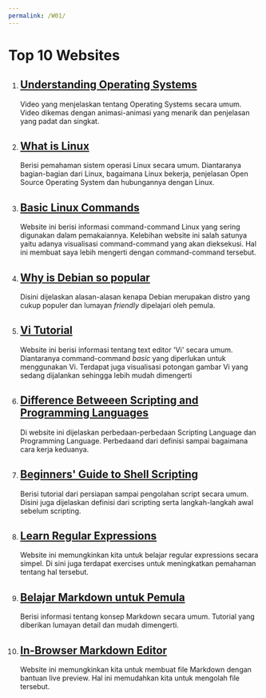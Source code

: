 ```yaml
---
permalink: /W01/
---
```


# Top 10 Websites

1. ## [Understanding Operating Systems](https://www.youtube.com/watch?v=fkGCLIQx1MI)
    Video yang menjelaskan tentang Operating Systems secara umum. Video dikemas dengan animasi-animasi yang menarik dan penjelasan yang padat dan singkat.

2. ## [What is Linux](https://www.redhat.com/en/topics/linux/what-is-linux)
    Berisi pemahaman sistem operasi Linux secara umum. Diantaranya bagian-bagian dari Linux, bagaimana Linux bekerja, penjelasan Open Source Operating System dan hubungannya dengan Linux.

3. ## [Basic Linux Commands](https://hackr.io/blog/basic-linux-commands)
    Website ini berisi informasi command-command Linux yang sering digunakan dalam pemakaiannya. Kelebihan website ini salah satunya yaitu adanya visualisasi command-command yang akan dieksekusi. Hal ini membuat saya lebih mengerti dengan command-command tersebut.

4. ## [Why is Debian so popular](https://www.reddit.com/r/linux/comments/4nnwjr/why_is_debian_so_popular_and_why_people/)
    Disini dijelaskan alasan-alasan kenapa Debian merupakan distro yang cukup populer dan lumayan *friendly* dipelajari oleh pemula.

5. ## [Vi Tutorial](https://ryanstutorials.net/linuxtutorial/vi.php)
    Website ini berisi informasi tentang text editor 'Vi' secara umum. Diantaranya command-command *basic* yang diperlukan untuk menggunakan Vi. Terdapat juga visualisasi potongan gambar Vi yang sedang dijalankan sehingga lebih mudah dimengerti

6. ## [Difference Betweeen Scripting and Programming Languages](https://www.geeksforgeeks.org/whats-the-difference-between-scripting-and-programming-languages/)
    Di website ini dijelaskan perbedaan-perbedaan Scripting Language dan Programming Language. Perbedaand dari definisi sampai bagaimana cara kerja keduanya.

7. ## [Beginners' Guide to Shell Scripting](https://www.howtogeek.com/67469/the-beginners-guide-to-shell-scripting-the-basics/)
    Berisi tutorial dari persiapan sampai pengolahan script secara umum. Disini juga dijelaskan definisi dari scripting serta langkah-langkah awal sebelum scripting.

8. ## [Learn Regular Expressions](https://regexone.com/)
    Website ini memungkinkan kita untuk belajar regular expressions secara simpel. Di sini juga terdapat exercises untuk meningkatkan pemahaman tentang hal tersebut.

9. ## [Belajar Markdown untuk Pemula](https://www.petanikode.com/markdown-pemula/)
    Berisi informasi tentang konsep Markdown secara umum. Tutorial yang diberikan lumayan detail dan mudah dimengerti.

10. ## [In-Browser Markdown Editor](https://stackedit.io/)
    Website ini memungkinkan kita untuk membuat file Markdown dengan bantuan live preview. Hal ini memudahkan kita untuk mengolah file tersebut.